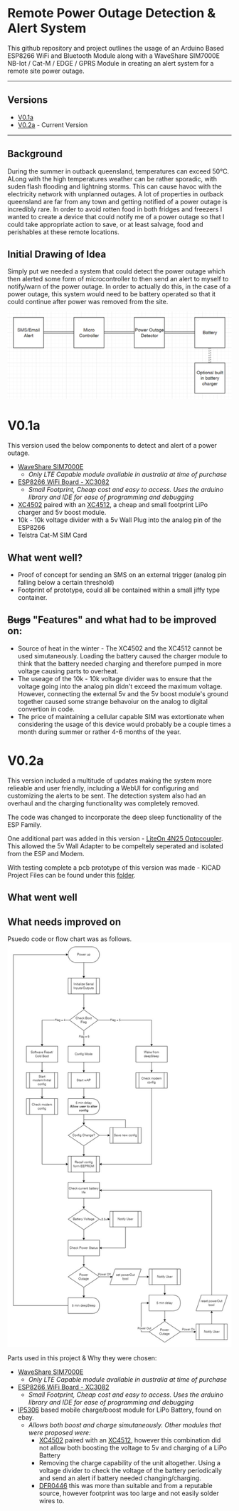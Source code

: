 # Remote Power Outage Detection & Alert System
This github repository and project outlines the usage of an Arduino Based ESP8266 WiFi and Bluetooth Module along with a WaveShare SIM7000E NB-Iot / Cat-M / EDGE / GPRS Module in creating an alert system for a remote site power outage.

---

## Versions
- [V0.1a](#v01a)
- [V0.2a](#v02a) - Current Version
---

## Background
During the summer in outback queensland, temperatures can exceed 50°C. ALong with the high temperatures weather can be rather sporadic, with suden flash flooding and lightning storms. This can cause havoc with the electricity network with unplanned outages. A lot of properties in outback queensland are far from any town and getting notified of a power outage is incredibly rare. In order to avoid rotten food in both fridges and freezers I wanted to create a device that could notify me of a power outage so that I could take appropriate action to save, or at least salvage, food and perishables at these remote locations.

## Initial Drawing of Idea
Simply put we needed a system that could detect the power outage which then alerted some form of microcontroller to then send an alert to myself to notify/warn of the power outage. In order to actually do this, in the case of a power outage, this system would need to be battery operated so that it could continue after power was removed from the site.

![Block Diagram of Project](Images/Block%20Diagram.png)

# V0.1a
This version used the below components to detect and alert of a power outage.

- [WaveShare SIM7000E][def]
    - *Only LTE Capable module available in australia at time of purchase*
- [ESP8266 WiFi Board - XC3082][def2]
    - *Small Footprint, Cheap cost and easy to access. Uses the arduino library and IDE for ease of programming and debugging*
- [XC4502][def4] paired with an [XC4512][def5], a cheap and small footprint LiPo charger and 5v boost module.
- 10k - 10k voltage divider with a 5v Wall Plug into the analog pin of the ESP8266
- Telstra Cat-M SIM Card

## What went well?
- Proof of concept for sending an SMS on an external trigger (analog pin falling below a certain threshold)
- Footprint of prototype, could all be contained within a small jiffy type container.

## ~~Bugs~~ "Features" and what had to be improved on:
- Source of heat in the winter - The XC4502 and the XC4512 cannot be used simutaneously. Loading the battery caused the charger module to think that the battery needed charging and therefore pumped in more voltage causing parts to overheat.
- The useage of the 10k - 10k voltage divider was to ensure that the voltage going into the analog pin didn't exceed the maximum voltage. However, connecting the external 5v and the 5v boost module's ground together caused some strange behavoiur on the analog to digital convertion in code.
- The price of maintaining a cellular capable SIM was extortionate when considering the usage of this device would probably be a couple times a month during summer or rather 4-6 months of the year.

# V0.2a
This version included a multitude of updates making the system more relieable and user friendly, including a WebUI for configuring and customizing the alerts to be sent. The detection system also had an overhaul and the charging functionality was completely removed.

The code was changed to incorporate the deep sleep functionality of the ESP Family.

One additional part was added in this version - [LiteOn 4N25 Optocoupler][def7]. This allowed the 5v Wall Adapter to be compeltely seperated and isolated from the ESP and Modem.

With testing complete a pcb prototype of this version was made - KiCAD Project Files can be found under this [folder][def8].

## What went well



## What needs improved on

Psuedo code or flow chart was as follows.
![Flow Chart of V0.2a](Images/V0.2a%20Flow%20Chart.jpg)

Parts used in this project & Why they were chosen:
- [WaveShare SIM7000E][def]
    - *Only LTE Capable module available in australia at time of purchase*
- [ESP8266 WiFi Board - XC3082][def2]
    - *Small Footprint, Cheap cost and easy to access. Uses the arduino library and IDE for ease of programming and debugging*
- [IP5306][def3] based mobile charge/boost module for LiPo Battery, found on ebay.
    - *Allows both boost and charge simutaneously. Other modules that were proposed were:*
        - [XC4502][def4] paired with an [XC4512][def5], however this combination did not allow both boosting the voltage to 5v and charging of a LiPo Battery
        - Removing the charge capability of the unit altogether. Using a voltage divider to check the voltage of the battery periodically and send an alert if battery needed changing/charging.
        - [DFR0446][def6] this was more than suitable and from a reputable source, however footprint was too large and not easily solder wires to.

[def]: https://www.waveshare.com/sim7000e-nb-iot-hat.htm
[def2]: https://www.jaycar.com.au/wifi-mini-esp8266-main-board/p/XC3802
[def3]: https://www.kynix.com/editor_u/pdf/20220117/IP5306.pdf
[def4]: https://www.jaycar.com.au/arduino-compatible-lithium-battery-usb-charger-module/p/XC4502
[def5]: https://www.jaycar.com.au/arduino-compatible-5v-dc-to-dc-converter-module/p/XC4512
[def6]: https://www.dfrobot.com/product-1613.html
[def7]: https://au.mouser.com/datasheet/2/239/775704_1-1175530.pdf
[def8]: https://github.com/Chuffs/RemotePowerMonitor/tree/main/v0.2a/v0.2a